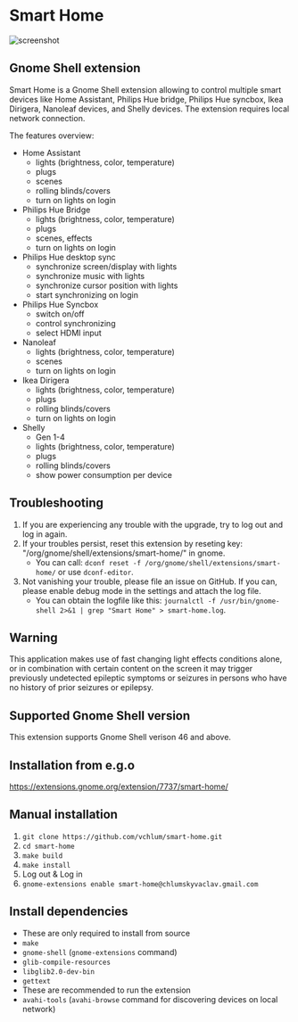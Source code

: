 # Smart Home
![screenshot](https://github.com/vchlum/smart-home/blob/main/screenshot.png)

## Gnome Shell extension
Smart Home is a Gnome Shell extension allowing to control multiple smart devices like Home Assistant, Philips Hue bridge, Philips Hue syncbox, Ikea Dirigera, Nanoleaf devices, and Shelly devices. The extension requires local network connection.

The features overview:
 * Home Assistant
    - lights (brightness, color, temperature)
    - plugs
    - scenes
    - rolling blinds/covers
    - turn on lights on login
 * Philips Hue Bridge
    - lights (brightness, color, temperature)
    - plugs
    - scenes, effects
    - turn on lights on login
 * Philips Hue desktop sync
    - synchronize screen/display with lights
    - synchronize music with lights
    - synchronize cursor position with lights
    - start synchronizing on login
 * Philips Hue Syncbox
    - switch on/off
    - control synchronizing
    - select HDMI input
 * Nanoleaf
    - lights (brightness, color, temperature)
    - scenes
    - turn on lights on login
 * Ikea Dirigera
    - lights (brightness, color, temperature)
    - plugs
    - rolling blinds/covers
    - turn on lights on login
 * Shelly
    - Gen 1-4
    - lights (brightness, color, temperature)
    - plugs
    - rolling blinds/covers
    - show power consumption per device

## Troubleshooting
 1. If you are experiencing any trouble with the upgrade, try to log out and log in again.
 1. If your troubles persist, reset this extension by reseting key: "/org/gnome/shell/extensions/smart-home/" in gnome.
    * You can call: `dconf reset -f /org/gnome/shell/extensions/smart-home/` or use `dconf-editor`.
 1. Not vanishing your trouble, please file an issue on GitHub. If you can, please enable debug mode in the settings and attach the log file.
    * You can obtain the logfile like this: `journalctl -f /usr/bin/gnome-shell 2>&1 | grep "Smart Home" > smart-home.log`.

## Warning
This application makes use of fast changing light effects conditions alone, or in combination with certain content on the screen it may trigger previously undetected epileptic symptoms or seizures in persons who have no history of prior seizures or epilepsy.

## Supported Gnome Shell version
This extension supports Gnome Shell verison 46 and above.

## Installation from e.g.o
https://extensions.gnome.org/extension/7737/smart-home/

## Manual installation

 1. `git clone https://github.com/vchlum/smart-home.git`
 1. `cd smart-home`
 1. `make build`
 1. `make install`
 1. Log out & Log in
 1. `gnome-extensions enable smart-home@chlumskyvaclav.gmail.com`

## Install dependencies
  - These are only required to install from source
  - `make`
  - `gnome-shell` (`gnome-extensions` command)
  - `glib-compile-resources`
  - `libglib2.0-dev-bin`
  - `gettext`
  - These are recommended to run the extension
  - `avahi-tools` (`avahi-browse` command for discovering devices on local network)
  
